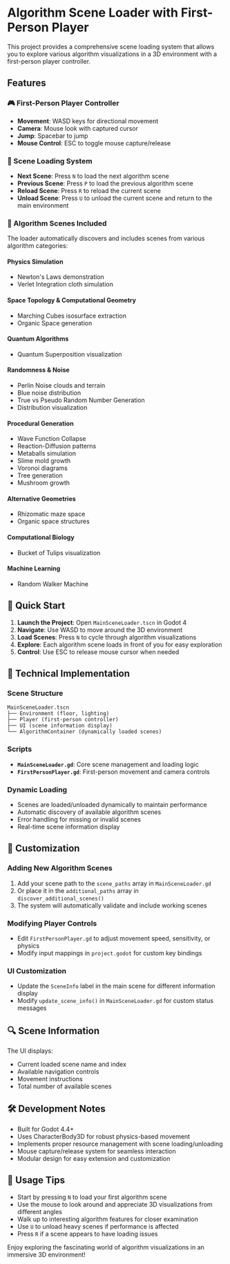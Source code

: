 # Algorithm Scene Loader with First-Person Player

This project provides a comprehensive scene loading system that allows you to explore various algorithm visualizations in a 3D environment with a first-person player controller.

## Features

### 🎮 First-Person Player Controller
- **Movement**: WASD keys for directional movement
- **Camera**: Mouse look with captured cursor
- **Jump**: Spacebar to jump
- **Mouse Control**: ESC to toggle mouse capture/release

### 🔄 Scene Loading System
- **Next Scene**: Press `N` to load the next algorithm scene
- **Previous Scene**: Press `P` to load the previous algorithm scene  
- **Reload Scene**: Press `R` to reload the current scene
- **Unload Scene**: Press `U` to unload the current scene and return to the main environment

### 🧠 Algorithm Scenes Included

The loader automatically discovers and includes scenes from various algorithm categories:

#### Physics Simulation
- Newton's Laws demonstration
- Verlet Integration cloth simulation

#### Space Topology & Computational Geometry  
- Marching Cubes isosurface extraction
- Organic Space generation

#### Quantum Algorithms
- Quantum Superposition visualization

#### Randomness & Noise
- Perlin Noise clouds and terrain
- Blue noise distribution
- True vs Pseudo Random Number Generation
- Distribution visualization

#### Procedural Generation
- Wave Function Collapse
- Reaction-Diffusion patterns
- Metaballs simulation
- Slime mold growth
- Voronoi diagrams
- Tree generation
- Mushroom growth

#### Alternative Geometries
- Rhizomatic maze space
- Organic space structures

#### Computational Biology
- Bucket of Tulips visualization

#### Machine Learning
- Random Walker Machine

## 🎯 Quick Start

1. **Launch the Project**: Open `MainSceneLoader.tscn` in Godot 4
2. **Navigate**: Use WASD to move around the 3D environment
3. **Load Scenes**: Press `N` to cycle through algorithm visualizations
4. **Explore**: Each algorithm scene loads in front of you for easy exploration
5. **Control**: Use ESC to release mouse cursor when needed

## 🔧 Technical Implementation

### Scene Structure
```
MainSceneLoader.tscn
├── Environment (floor, lighting)
├── Player (first-person controller)
├── UI (scene information display)
└── AlgorithmContainer (dynamically loaded scenes)
```

### Scripts
- **`MainSceneLoader.gd`**: Core scene management and loading logic
- **`FirstPersonPlayer.gd`**: First-person movement and camera controls

### Dynamic Loading
- Scenes are loaded/unloaded dynamically to maintain performance
- Automatic discovery of available algorithm scenes
- Error handling for missing or invalid scenes
- Real-time scene information display

## 🎨 Customization

### Adding New Algorithm Scenes
1. Add your scene path to the `scene_paths` array in `MainSceneLoader.gd`
2. Or place it in the `additional_paths` array in `discover_additional_scenes()`
3. The system will automatically validate and include working scenes

### Modifying Player Controls
- Edit `FirstPersonPlayer.gd` to adjust movement speed, sensitivity, or physics
- Modify input mappings in `project.godot` for custom key bindings

### UI Customization
- Update the `SceneInfo` label in the main scene for different information display
- Modify `update_scene_info()` in `MainSceneLoader.gd` for custom status messages

## 🔍 Scene Information
The UI displays:
- Current loaded scene name and index
- Available navigation controls
- Movement instructions
- Total number of available scenes

## 🛠️ Development Notes

- Built for Godot 4.4+
- Uses CharacterBody3D for robust physics-based movement
- Implements proper resource management with scene loading/unloading
- Mouse capture/release system for seamless interaction
- Modular design for easy extension and customization

## 🎯 Usage Tips

- Start by pressing `N` to load your first algorithm scene
- Use the mouse to look around and appreciate 3D visualizations from different angles
- Walk up to interesting algorithm features for closer examination
- Use `U` to unload heavy scenes if performance is affected
- Press `R` if a scene appears to have loading issues

Enjoy exploring the fascinating world of algorithm visualizations in an immersive 3D environment!

